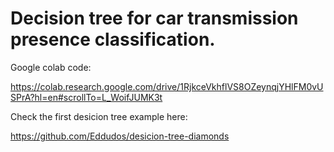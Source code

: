 # Decision tree for car transmission presence classification. 

Google colab code:

https://colab.research.google.com/drive/1RjkceVkhflVS8OZeynqjYHlFM0vUSPrA?hl=en#scrollTo=L_WoifJUMK3t

Check the first desicion tree example here:

https://github.com/Eddudos/desicion-tree-diamonds

